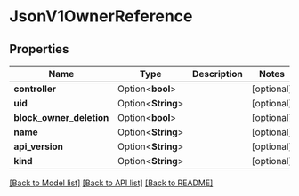 # JsonV1OwnerReference

## Properties

Name | Type | Description | Notes
------------ | ------------- | ------------- | -------------
**controller** | Option<**bool**> |  | [optional]
**uid** | Option<**String**> |  | [optional]
**block_owner_deletion** | Option<**bool**> |  | [optional]
**name** | Option<**String**> |  | [optional]
**api_version** | Option<**String**> |  | [optional]
**kind** | Option<**String**> |  | [optional]

[[Back to Model list]](../README.md#documentation-for-models) [[Back to API list]](../README.md#documentation-for-api-endpoints) [[Back to README]](../README.md)


